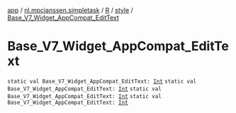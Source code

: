 [app](../../../index.md) / [nl.mpcjanssen.simpletask](../../index.md) / [R](../index.md) / [style](index.md) / [Base_V7_Widget_AppCompat_EditText](.)

# Base_V7_Widget_AppCompat_EditText

`static val Base_V7_Widget_AppCompat_EditText: `[`Int`](https://kotlinlang.org/api/latest/jvm/stdlib/kotlin/-int/index.html)
`static val Base_V7_Widget_AppCompat_EditText: `[`Int`](https://kotlinlang.org/api/latest/jvm/stdlib/kotlin/-int/index.html)
`static val Base_V7_Widget_AppCompat_EditText: `[`Int`](https://kotlinlang.org/api/latest/jvm/stdlib/kotlin/-int/index.html)
`static val Base_V7_Widget_AppCompat_EditText: `[`Int`](https://kotlinlang.org/api/latest/jvm/stdlib/kotlin/-int/index.html)